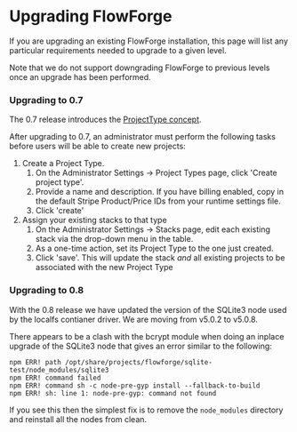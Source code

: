 # Upgrading FlowForge

If you are upgrading an existing FlowForge installation, this page will list any
particular requirements needed to upgrade to a given level.

Note that we do not support downgrading FlowForge to previous levels once an upgrade
has been performed.


### Upgrading to 0.7

The 0.7 release introduces the [ProjectType concept](../user/concepts.md#project-type).

After upgrading to 0.7, an administrator must perform the following tasks before
users will be able to create new projects:

1. Create a Project Type.
    1. On the Administrator Settings -> Project Types page, click 'Create project type'.
    2. Provide a name and description. If you have billing enabled, copy in the default
       Stripe Product/Price IDs from your runtime settings file.
    3. Click 'create'
2. Assign your existing stacks to that type
    1. On the Administrator Settings -> Stacks page, edit each existing stack via
       the drop-down menu in the table.
    2. As a one-time action, set its Project Type to the one just created.
    3. Click 'save'. This will update the stack *and* all existing projects to
       be associated with the new Project Type


### Upgrading to 0.8

With the 0.8 release we have updated the version of the SQLite3 node used by the localfs 
contianer driver. We are moving from v5.0.2 to v5.0.8.

There appears to be a clash with the bcrypt module when doing an inplace upgrade of the
SQLite3 node that gives an error similar to the following:

```
npm ERR! path /opt/share/projects/flowforge/sqlite-test/node_modules/sqlite3
npm ERR! command failed
npm ERR! command sh -c node-pre-gyp install --fallback-to-build
npm ERR! sh: line 1: node-pre-gyp: command not found
```

If you see this then the simplest fix is to remove the `node_modules` directory and reinstall
all the nodes from clean.
